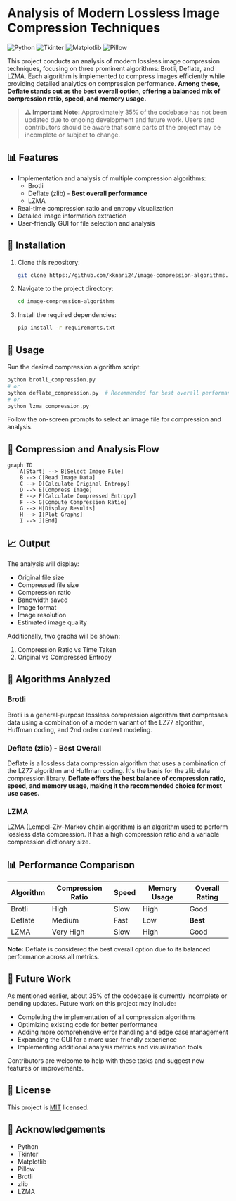 # Analysis of Modern Lossless Image Compression Techniques

![Python](https://img.shields.io/badge/python-3670A0?style=for-the-badge&logo=python&logoColor=ffdd54)
![Tkinter](https://img.shields.io/badge/Tkinter-FFE873?style=for-the-badge&logo=python&logoColor=black)
![Matplotlib](https://img.shields.io/badge/Matplotlib-11557C?style=for-the-badge&logo=matplotlib&logoColor=white)
![Pillow](https://img.shields.io/badge/Pillow-8F282F?style=for-the-badge&logo=python&logoColor=white)

This project conducts an analysis of modern lossless image compression techniques, focusing on three prominent algorithms: Brotli, Deflate, and LZMA. Each algorithm is implemented to compress images efficiently while providing detailed analytics on compression performance. **Among these, Deflate stands out as the best overall option, offering a balanced mix of compression ratio, speed, and memory usage.**

> **⚠️ Important Note:** Approximately 35% of the codebase has not been updated due to ongoing development and future work. Users and contributors should be aware that some parts of the project may be incomplete or subject to change.

## 📊 Features

- Implementation and analysis of multiple compression algorithms:
  - Brotli
  - Deflate (zlib) - **Best overall performance**
  - LZMA
- Real-time compression ratio and entropy visualization
- Detailed image information extraction
- User-friendly GUI for file selection and analysis

## 🔧 Installation

1. Clone this repository:
   ```bash
   git clone https://github.com/kknani24/image-compression-algorithms.git
   ```

2. Navigate to the project directory:
   ```bash
   cd image-compression-algorithms
   ```

3. Install the required dependencies:
   ```bash
   pip install -r requirements.txt
   ```

## 🚀 Usage

Run the desired compression algorithm script:

```bash
python brotli_compression.py
# or
python deflate_compression.py  # Recommended for best overall performance
# or
python lzma_compression.py
```

Follow the on-screen prompts to select an image file for compression and analysis.

## 🔄 Compression and Analysis Flow

```mermaid
graph TD
    A[Start] --> B[Select Image File]
    B --> C[Read Image Data]
    C --> D[Calculate Original Entropy]
    D --> E[Compress Image]
    E --> F[Calculate Compressed Entropy]
    F --> G[Compute Compression Ratio]
    G --> H[Display Results]
    H --> I[Plot Graphs]
    I --> J[End]
```

## 📈 Output

The analysis will display:

- Original file size
- Compressed file size
- Compression ratio
- Bandwidth saved
- Image format
- Image resolution
- Estimated image quality

Additionally, two graphs will be shown:

1. Compression Ratio vs Time Taken
2. Original vs Compressed Entropy

## 🧮 Algorithms Analyzed

### Brotli

Brotli is a general-purpose lossless compression algorithm that compresses data using a combination of a modern variant of the LZ77 algorithm, Huffman coding, and 2nd order context modeling.

### Deflate (zlib) - Best Overall

Deflate is a lossless data compression algorithm that uses a combination of the LZ77 algorithm and Huffman coding. It's the basis for the zlib data compression library. **Deflate offers the best balance of compression ratio, speed, and memory usage, making it the recommended choice for most use cases.**

### LZMA

LZMA (Lempel–Ziv–Markov chain algorithm) is an algorithm used to perform lossless data compression. It has a high compression ratio and a variable compression dictionary size.

## 📊 Performance Comparison

| Algorithm | Compression Ratio | Speed | Memory Usage | Overall Rating |
|-----------|-------------------|-------|--------------|----------------|
| Brotli    | High              | Slow  | High         | Good           |
| Deflate   | Medium            | Fast  | Low          | **Best**       |
| LZMA      | Very High         | Slow  | High         | Good           |

**Note:** Deflate is considered the best overall option due to its balanced performance across all metrics.

## 🚧 Future Work

As mentioned earlier, about 35% of the codebase is currently incomplete or pending updates. Future work on this project may include:

- Completing the implementation of all compression algorithms
- Optimizing existing code for better performance
- Adding more comprehensive error handling and edge case management
- Expanding the GUI for a more user-friendly experience
- Implementing additional analysis metrics and visualization tools

Contributors are welcome to help with these tasks and suggest new features or improvements.


## 📜 License

This project is [MIT](https://choosealicense.com/licenses/mit/) licensed.

## 🙏 Acknowledgements
- Python
- Tkinter
- Matplotlib
- Pillow
- Brotli
- zlib
- LZMA
